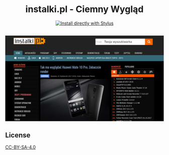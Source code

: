<div align="center">
  <h1>instalki.pl - Ciemny Wygląd</h1>
  <a href="https://github.com/pabli24/instalki-dark/raw/main/instalki-dark.user.css">
    <img src="https://img.shields.io/badge/Install%20directly%20with-Stylus-285959.svg" alt="Install directly with Stylus">
  </a>
</div>

<br>

![Screenshot GreasyFork](./img/instalki.jpg)

## License
[CC-BY-SA-4.0](https://github.com/pabli24/instalki-dark/blob/main/LICENSE)
